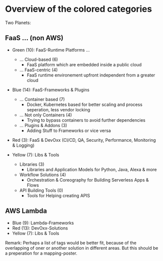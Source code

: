 # Overview of the colored categories

Two Planets:

## FaaS ... (non AWS)
* Green (10): FaaS-Runtime Platforms ...
  * ... Cloud-based (6)
    * FaaS platform which are embedded inside a public cloud
  * ... FaaS-centric (4)
    * FaaS runtime environement upfront independent from a greater cloud

* Blue (14): FaaS-Frameworks & Plugins
  * ... Container based (7)
    * Docker, Kubernetes based for better scaling and process seperation, less vendor locking
  * ... Not only Containers (4)
    * Trying to bypass containers to avoid further dependencies
  * ... Plugins & Addons (3)
    * Adding Stuff to Frameworks or vice versa
    
 * Red (3): FaaS & DevOxx (CI/CD, QA, Security, Performance, Monitoring & Logging)
 
 * Yellow (7): Libs & Tools
   * Libraries (3)
     * Libraries and Application Models for Python, Java, Alexa & more
   * Workflow Solutions (4)
     * Orchestration & Coreography for Building Serverless Apps & Flows
   * API Building Tools (0)
     * Tools for Helping creating APIS
 
## AWS Lambda
* Blue (9): Lambda-Frameworks
* Red (13): DevOxx-Solutions
* Yellow (7): Libs & Tools

Remark: Perhaps a list of tags would be better fit, because of the overlapping of oner or another solution in different areas. But this should be a preperation for a mapping-poster. 
